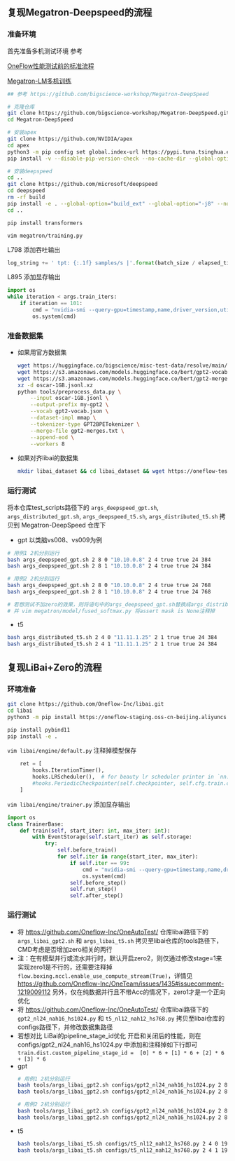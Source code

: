 ## 复现Megatron-Deepspeed的流程
### 准备环境

首先准备多机测试环境 参考

[OneFlow性能测试前的标准流程](https://github.com/Oneflow-Inc/OneTeam/issues/478)

[Megatron-LM多机训练](https://github.com/Oneflow-Inc/OneTeam/issues/328#issuecomment-820375669)

```bash
## 参考 https://github.com/bigscience-workshop/Megatron-DeepSpeed

# 克隆仓库
git clone https://github.com/bigscience-workshop/Megatron-DeepSpeed.git
cd Megatron-DeepSpeed

# 安装apex
git clone https://github.com/NVIDIA/apex
cd apex
python3 -m pip config set global.index-url https://pypi.tuna.tsinghua.edu.cn/simple
pip install -v --disable-pip-version-check --no-cache-dir --global-option="--cpp_ext" --global-option="--cuda_ext" ./

# 安装deepspeed
cd ..
git clone https://github.com/microsoft/deepspeed
cd deepspeed
rm -rf build
pip install -e . --global-option="build_ext" --global-option="-j8" --no-cache -v --disable-pip-version-check
cd ..

pip install transformers
```
`vim megatron/training.py` 

L798 添加吞吐输出
```python
log_string += ' tpt: {:.1f} samples/s |'.format(batch_size / elapsed_time_per_iteration)
```
L895 添加显存输出
```python
import os
while iteration < args.train_iters:
    if iteration == 101:
        cmd = "nvidia-smi --query-gpu=timestamp,name,driver_version,utilization.gpu,utilization.memory,memory.total,memory.free,memory.used --format=csv"
        os.system(cmd)
```

### 准备数据集
- 如果用官方数据集
    ```bash
    wget https://huggingface.co/bigscience/misc-test-data/resolve/main/stas/oscar-1GB.jsonl.xz
    wget https://s3.amazonaws.com/models.huggingface.co/bert/gpt2-vocab.json
    wget https://s3.amazonaws.com/models.huggingface.co/bert/gpt2-merges.txt
    xz -d oscar-1GB.jsonl.xz
    python tools/preprocess_data.py \
        --input oscar-1GB.jsonl \
        --output-prefix my-gpt2 \
        --vocab gpt2-vocab.json \
        --dataset-impl mmap \
        --tokenizer-type GPT2BPETokenizer \
        --merge-file gpt2-merges.txt \
        --append-eod \
        --workers 8
    ```
- 如果对齐libai的数据集
    ```bash
    mkdir libai_dataset && cd libai_dataset && wget https://oneflow-test.oss-cn-beijing.aliyuncs.com/OneFlowAutoTest/libai/libai_megatron_dataset.tar && tar -xvf libai_megatron_dataset.tar && cd ..
    ```


### 运行测试
将本仓库test_scripts路径下的 `args_deepspeed_gpt.sh`, `args_distributed_gpt.sh`, `args_deepspeed_t5.sh`, `args_distributed_t5.sh` 拷贝到 Megatron-DeepSpeed 仓库下

- gpt
以类脑vs008、vs009为例
```bash
# 用例1 2机分别运行
bash args_deepspeed_gpt.sh 2 8 0 "10.10.0.8" 2 4 true true 24 384
bash args_deepspeed_gpt.sh 2 8 1 "10.10.0.8" 2 4 true true 24 384

# 用例2 2机分别运行
bash args_deepspeed_gpt.sh 2 8 0 "10.10.0.8" 2 4 true true 24 768
bash args_deepspeed_gpt.sh 2 8 1 "10.10.0.8" 2 4 true true 24 768

# 若想测试不加zero的效果，则将语句中的args_deepspeed_gpt.sh替换成args_distributed_gpt.sh
# 并 vim megatron/model/fused_softmax.py 将assert mask is None注释掉
```

- t5
```bash
bash args_distributed_t5.sh 2 4 0 "11.11.1.25" 2 1 true true 24 384
bash args_distributed_t5.sh 2 4 1 "11.11.1.25" 2 1 true true 24 384
```


## 复现LiBai+Zero的流程
### 环境准备
```bash
git clone https://github.com/Oneflow-Inc/libai.git
cd libai
python3 -m pip install https://oneflow-staging.oss-cn-beijing.aliyuncs.com/canary/commit/55b822e4d3c88757d11077d7546981309125c73f/cu112/oneflow-0.8.0%2Bcu112.git.55b822e4-cp38-cp38-manylinux_2_17_x86_64.manylinux2014_x86_64.whl

pip install pybind11
pip install -e .
```
`vim libai/engine/default.py` 注释掉模型保存
```python
    ret = [
        hooks.IterationTimer(),
        hooks.LRScheduler(),  # for beauty lr scheduler printer in `nn.Graph` mode
        #hooks.PeriodicCheckpointer(self.checkpointer, self.cfg.train.checkpointer.period),
    ]
```
`vim libai/engine/trainer.py` 添加显存输出
```python
import os
class TrainerBase:
    def train(self, start_iter: int, max_iter: int):
        with EventStorage(self.start_iter) as self.storage:
            try:
                self.before_train()
                for self.iter in range(start_iter, max_iter):
                    if self.iter == 99:
                        cmd = "nvidia-smi --query-gpu=timestamp,name,driver_version,utilization.gpu,utilization.memory,memory.total,memory.free,memory.used --format=csv"
                        os.system(cmd)
                    self.before_step()
                    self.run_step()
                    self.after_step()
```
### 运行测试
- 将 https://github.com/Oneflow-Inc/OneAutoTest/ 仓库libai路径下的 `args_libai_gpt2.sh` 和 `args_libai_t5.sh` 拷贝至libai仓库的tools路径下，CMD考虑是否增加zero相关的两行
- 注：在有模型并行或流水并行时，默认开启zero2，则仅通过修改stage=1来实现zero1是不行的，还需要注释掉`flow.boxing.nccl.enable_use_compute_stream(True)`，详情见 https://github.com/Oneflow-Inc/OneTeam/issues/1435#issuecomment-1219009112 另外，仅在纯数据并行且不带Acc的情况下，zero1才是一个正向优化 
- 将 https://github.com/Oneflow-Inc/OneAutoTest/ 仓库libai路径下的 `gpt2_nl24_nah16_hs1024.py` 和 `t5_nl12_nah12_hs768.py` 拷贝至libai仓库的configs路径下，并修改数据集路径
- 若想对比 LiBai的pipeline_stage_id优化 开启和关闭后的性能，则在 configs/gpt2_nl24_nah16_hs1024.py 中添加和注释掉如下行即可
`train.dist.custom_pipeline_stage_id =  [0] * 6 + [1] * 6 + [2] * 6 + [3] * 6`
- gpt
    ```bash
    # 用例1 2机分别运行
    bash tools/args_libai_gpt2.sh configs/gpt2_nl24_nah16_hs1024.py 2 8 0 "10.10.0.8" 2 4 true true 24 384
    bash tools/args_libai_gpt2.sh configs/gpt2_nl24_nah16_hs1024.py 2 8 1 "10.10.0.8" 2 4 true true 24 384

    # 用例2 2机分别运行
    bash tools/args_libai_gpt2.sh configs/gpt2_nl24_nah16_hs1024.py 2 8 0 "10.10.0.8" 2 4 true true 24 768
    bash tools/args_libai_gpt2.sh configs/gpt2_nl24_nah16_hs1024.py 2 8 1 "10.10.0.8" 2 4 true true 24 768
    ```
- t5
    ```bash
    bash tools/args_libai_t5.sh configs/t5_nl12_nah12_hs768.py 2 4 0 192.168.1.25 2 1 true true 16 512
    bash tools/args_libai_t5.sh configs/t5_nl12_nah12_hs768.py 2 4 1 192.168.1.25 2 1 true true 16 512
    ```